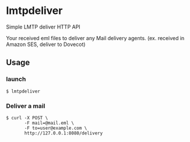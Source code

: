 # lmtpdeliver

Simple LMTP deliver HTTP API

Your received eml files to deliver any Mail delivery agents. (ex. received in Amazon SES, deliver to Dovecot)

## Usage

### launch

```
$ lmtpdeliver
```

### Deliver a mail

```
$ curl -X POST \
       -F mail=@mail.eml \
       -F to=user@example.com \
       http://127.0.0.1:8080/delivery
```

